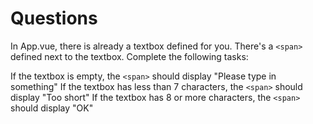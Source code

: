 # Questions

In App.vue, there is already a textbox defined for you. There's a `<span>` defined next to the textbox. Complete the following tasks:

If the textbox is empty, the `<span>` should display "Please type in something"
If the textbox has less than 7 characters, the `<span>` should display "Too short"
If the textbox has 8 or more characters, the `<span>` should display "OK"
